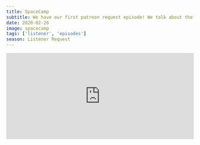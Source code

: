 ```yaml
---
title: SpaceCamp
subtitle: We have our first patreon request episode! We talk about the 80s kids film, SpaceCamp. This allow us to go into tangents about the Challenger, Rob's NASA experience and Joaquin Phoenix's childhood cult.
date: 2020-02-26
image: spacecamp
tags: ['listener', 'episodes']
season: Listener Request
---
```

<iframe title="Spotify: SpaceCamp" src="https://open.spotify.com/embed-podcast/episode/2WDN6tjYSUbj5gigCada0t" width="100%" height="232" frameborder="0" allowtransparency="true" allow="encrypted-media"></iframe>